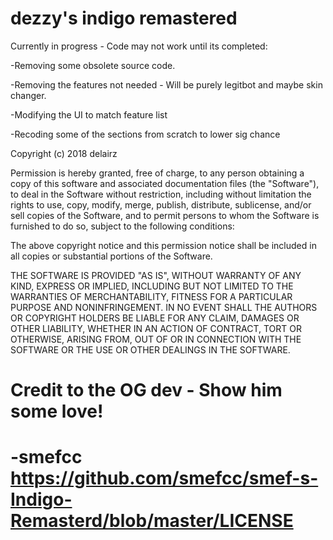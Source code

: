 # dezzy's indigo remastered

Currently in progress - Code may not work until its completed:

-Removing some obsolete source code.

-Removing the features not needed - Will be purely legitbot and maybe skin changer.

-Modifying the UI to match feature list

-Recoding some of the sections from scratch to lower sig chance


Copyright (c) 2018 delairz

Permission is hereby granted, free of charge, to any person obtaining a copy
of this software and associated documentation files (the "Software"), to deal
in the Software without restriction, including without limitation the rights
to use, copy, modify, merge, publish, distribute, sublicense, and/or sell
copies of the Software, and to permit persons to whom the Software is
furnished to do so, subject to the following conditions:

The above copyright notice and this permission notice shall be included in all
copies or substantial portions of the Software.

THE SOFTWARE IS PROVIDED "AS IS", WITHOUT WARRANTY OF ANY KIND, EXPRESS OR
IMPLIED, INCLUDING BUT NOT LIMITED TO THE WARRANTIES OF MERCHANTABILITY,
FITNESS FOR A PARTICULAR PURPOSE AND NONINFRINGEMENT. IN NO EVENT SHALL THE
AUTHORS OR COPYRIGHT HOLDERS BE LIABLE FOR ANY CLAIM, DAMAGES OR OTHER
LIABILITY, WHETHER IN AN ACTION OF CONTRACT, TORT OR OTHERWISE, ARISING FROM,
OUT OF OR IN CONNECTION WITH THE SOFTWARE OR THE USE OR OTHER DEALINGS IN THE
SOFTWARE.

# Credit to the OG dev - Show him some love!
# -smefcc https://github.com/smefcc/smef-s-Indigo-Remasterd/blob/master/LICENSE
